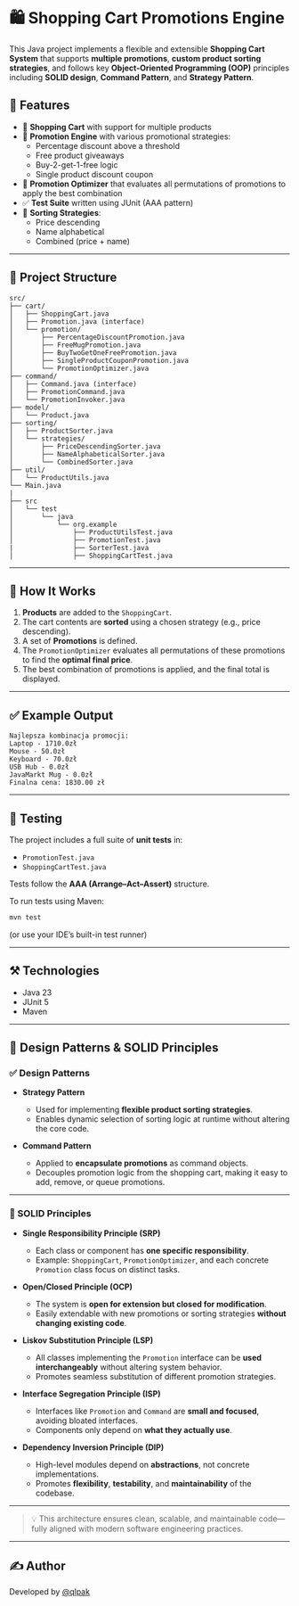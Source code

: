# 🛍️ Shopping Cart Promotions Engine

This Java project implements a flexible and extensible **Shopping Cart System** that supports **multiple promotions**, **custom product sorting strategies**, and follows key **Object-Oriented Programming (OOP)** principles including **SOLID design**, **Command Pattern**, and **Strategy Pattern**.

## 📌 Features

- 🛒 **Shopping Cart** with support for multiple products
- 🎯 **Promotion Engine** with various promotional strategies:
  - Percentage discount above a threshold
  - Free product giveaways
  - Buy-2-get-1-free logic
  - Single product discount coupon
- 🧮 **Promotion Optimizer** that evaluates all permutations of promotions to apply the best combination
- ✅ **Test Suite** written using JUnit (AAA pattern)
- 🔀 **Sorting Strategies**:
  - Price descending
  - Name alphabetical
  - Combined (price + name)

---

## 📂 Project Structure

```
src/
├── cart/
│   ├── ShoppingCart.java
│   ├── Promotion.java (interface)
│   └── promotion/
│       ├── PercentageDiscountPromotion.java
│       ├── FreeMugPromotion.java
│       ├── BuyTwoGetOneFreePromotion.java
│       ├── SingleProductCouponPromotion.java
│       └── PromotionOptimizer.java
├── command/
│   ├── Command.java (interface)
│   ├── PromotionCommand.java
│   └── PromotionInvoker.java
├── model/
│   └── Product.java
├── sorting/
│   ├── ProductSorter.java
│   └── strategies/
│       ├── PriceDescendingSorter.java
│       ├── NameAlphabeticalSorter.java
│       └── CombinedSorter.java
├── util/
│   └── ProductUtils.java
└── Main.java
|
├── src
│   └── test
│       └── java
│           └── org.example
│               ├── ProductUtilsTest.java
│               ├── PromotionTest.java
|               ├── SorterTest.java
│               ├── ShoppingCartTest.java
```

---

## 🚀 How It Works

1. **Products** are added to the `ShoppingCart`.
2. The cart contents are **sorted** using a chosen strategy (e.g., price descending).
3. A set of **Promotions** is defined.
4. The `PromotionOptimizer` evaluates all permutations of these promotions to find the **optimal final price**.
5. The best combination of promotions is applied, and the final total is displayed.

---

## ✅ Example Output

```
Najlepsza kombinacja promocji:
Laptop - 1710.0zł
Mouse - 50.0zł
Keyboard - 70.0zł
USB Hub - 0.0zł
JavaMarkt Mug - 0.0zł
Finalna cena: 1830.00 zł
```

---

## 🧪 Testing

The project includes a full suite of **unit tests** in:

- `PromotionTest.java`
- `ShoppingCartTest.java`

Tests follow the **AAA (Arrange–Act–Assert)** structure.

To run tests using Maven:

```bash
mvn test
```

(or use your IDE’s built-in test runner)

---

## ⚒️ Technologies

- Java 23
- JUnit 5
- Maven

---

## 🧠 Design Patterns & SOLID Principles

### ✅ Design Patterns

- **Strategy Pattern**
  - Used for implementing **flexible product sorting strategies**.
  - Enables dynamic selection of sorting logic at runtime without altering the core code.

- **Command Pattern**
  - Applied to **encapsulate promotions** as command objects.
  - Decouples promotion logic from the shopping cart, making it easy to add, remove, or queue promotions.

---

### 🧱 SOLID Principles

- **Single Responsibility Principle (SRP)**
  - Each class or component has **one specific responsibility**.
  - Example: `ShoppingCart`, `PromotionOptimizer`, and each concrete `Promotion` class focus on distinct tasks.

- **Open/Closed Principle (OCP)**
  - The system is **open for extension but closed for modification**.
  - Easily extendable with new promotions or sorting strategies **without changing existing code**.

- **Liskov Substitution Principle (LSP)**
  - All classes implementing the `Promotion` interface can be **used interchangeably** without altering system behavior.
  - Promotes seamless substitution of different promotion strategies.

- **Interface Segregation Principle (ISP)**
  - Interfaces like `Promotion` and `Command` are **small and focused**, avoiding bloated interfaces.
  - Components only depend on **what they actually use**.

- **Dependency Inversion Principle (DIP)**
  - High-level modules depend on **abstractions**, not concrete implementations.
  - Promotes **flexibility**, **testability**, and **maintainability** of the codebase.

---

> 💡 This architecture ensures clean, scalable, and maintainable code—fully aligned with modern software engineering practices.

---

## ✍ Author

Developed by [@qlpak](https://github.com/qlpak)

